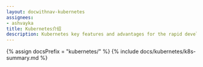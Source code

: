 ```yaml
---
layout: docwithnav-kubernetes
assignees:
- ashvayka
title: Kubernetes介绍
description: Kubernetes key features and advantages for the rapid development of IoT projects and applications.
---
```


{% assign docsPrefix = "kubernetes/" %}
{% include docs/kubernetes/k8s-summary.md %}

